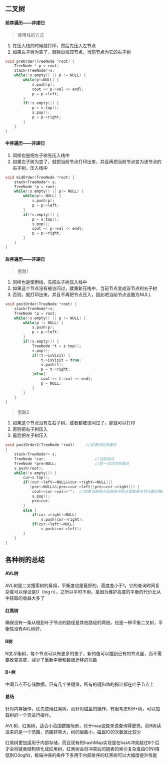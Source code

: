 ## 二叉树

#### 前序遍历——非递归

> 使用栈的方式

1. 在压入栈的时候就打印，然后先压入左节点
2. 如果左子树为空了，就弹出栈顶节点，当前节点为它的右子树

```c++
void preOrder(TreeNode *root) {
    TreeNode * p = root;
    stack<TreeNode*>s;
    while(!s.empty() || p != NULL) {
        while(p!=NULL) {
            s.push(p);
            cout << p->val << endl;
            p = p->left;
        }
        if(!s.empty()) {
            p = s.top();
            s.pop();
            p = p->right;
        }
    }
}
```

#### 中序遍历——非递归

1. 同样也是把左子树先压入栈中
2. 如果左子树为空了，就把当前节点打印出来，并且再把当前节点变为该节点的右子树，压入栈中

```c++
void midOrder(TreeNode *root) {
    stack<TreeNode*> s;
    TreeNode *p = root;
    while(!s.empty() || p!= NULL) {
        while(p!= NULL) {
            s.push(p);
            p = p->left;
        }
        if(!s.empty()) {
            p = s.top();
            s.pop();
            cout << p->val << endl;
            p = p->right;
        }
    }
}
```

#### 后序遍历——非递归

> 思路1

1. 同样也是使用栈，先把左子树压入栈中
2. 如果这个节点没有被访问过，就重新压栈中，当前节点变成该节点的右子树
3. 否则，就打印出来，并且不再把节点压入，因此吧当前节点设置为NULL

```c++
void postOrder(TreeNode *root) {
    stack<TreeNode*>s;
    TreeNode *p = root;
    while(!s.empty() || p != NULL) {
        while(p != NULL) {
            s.push(p);
            p = p->left;
        }
        if(!s.empty()) {
            TreeNode *t = s.top();
            s.pop();
            if(!t->isVisit) {
                t->isVisit = true;
                s.push(t);
                p = t->right;
            }else{
                cout << t->val << endl;
                p = NULL;
            }
        }
    }
}
```

> 思路2

1. 如果这个节点没有左右子树，或者都被访问过了，那就可以打印
2. 否则把右子树压入
3. 最后把左子树压入

```c++
void postOrder2(TreeNode *root)     //非递归后序遍历
{
    stack<TreeNode*> s;
    TreeNode *cur;                      //当前结点
    TreeNode *pre=NULL;                 //前一次访问的结点
    s.push(root);
    while(!s.empty()) {
        cur=s.top();
        if((cur->left==NULL&&cur->right==NULL)||
           (pre!=NULL&&(pre==cur->left||pre==cur->right))) {
            cout<<cur->val<<"";  //如果当前结点没有孩子结点或者孩子节点都已被访问过
            s.pop();
            pre=cur;
        }
        else {
            if(cur->right!=NULL)
                s.push(cur->right);
            if(cur->left!=NULL)
                s.push(cur->left);
        }
    }
}
```

## 各种树的总结

#### AVL树

AVL树是二叉搜索树的鼻祖，平衡度也是最好的，高度差小于1，它的查询时间复杂度可以保证是O（log n），之所以平时不用，是因为维护高度的平衡的代价比从中获取的收益大多了

#### 红黑树

确保没有一条从根到叶子节点的路径是其他路经的两倍，也是一种平衡二叉树，平衡性没有AVL树好，

#### B树

N叉平衡树，每个节点可以有更多的孩子，新的值可以插到已有的节点里，而不需要改变高度，减少了重新平衡和数据迁移的次数

#### B+树

中间节点不存储数据，只有几个关键值，所有的键和值的指针都在叶子节点上

#### 总结

针对内存操作，优先使用红黑树，而针对磁盘的操作，有限考虑B/B+树，可以加载树的一个页进行操作。

AVL树、红黑树，适合小范围数据场景，对于map这些来说查询得更快，而B树读进来的是一个范围，范围非常大，树的层数小，磁盘IO的次数就比较少

红黑树更加适用于内部存储，而且现有的hashMap实现是在hash冲突超过8个后才会将链表结构转化成红黑树，红黑树会将冲突后的链表的索引复杂度由O(N)降低到O(logN)，极端冲突的条件下多用于内部排序的红黑树可以大幅度提升性能



